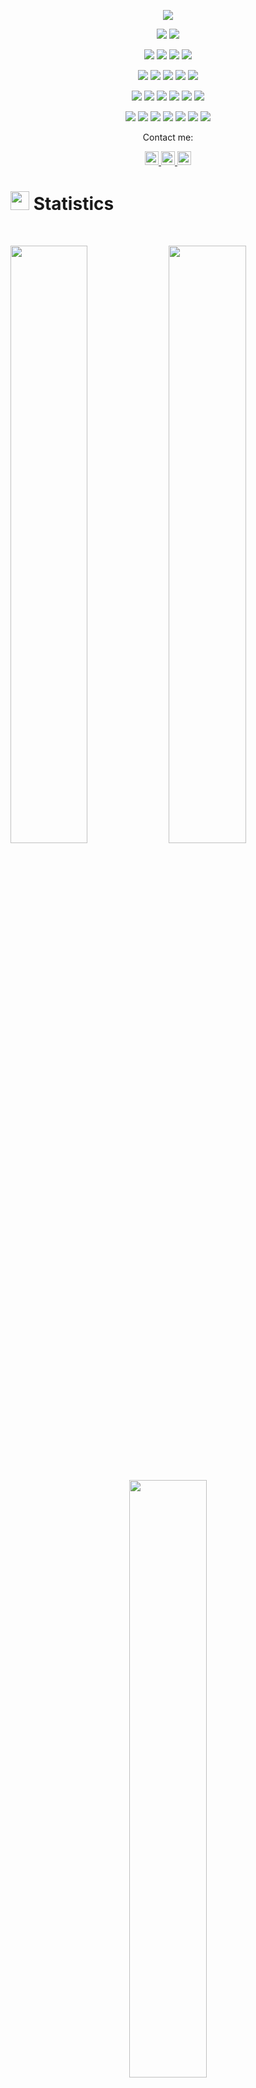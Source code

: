 <p align="center">
  <a href="https://github.com/DenverCoder1/readme-typing-svg"><img src="https://readme-typing-svg.herokuapp.com?lines=Salut,+je suis+ lorie Lorene+...;une vraie +passionnee+de la programmation;je suis+specialisé dans +le+developpement d'application+ mobile et web;.;&center=true&width=500&height=50"></a>
</p>

<p>
<div align="center" target="_blank">
  <img src="https://img.shields.io/github/followers/lorie-lorene?style=social">
  <img src="https://img.shields.io/badge/Follow-%40Briso_dev-ff69b4?style=social&logo=instagram">
</div>
</p>

<p>
<div align="center">
  <img src="https://img.shields.io/badge/JavaScript-000000.svg?style=for-the-badge&logo=javascript&logoColor=F7E017">
  <img src="https://img.shields.io/badge/HTML5-F26624.svg?style=for-the-badge&logo=html5&logoColor=white">
  <img src="https://img.shields.io/badge/CSS-2465F1.svg?style=for-the-badge&logo=CSS3&logoColor=white">
  <img src="https://img.shields.io/badge/Python-3670A0?style=for-the-badge&logo=python&logoColor=ffdd54">
</div>
</p>

<p>
<div align="center">
  <img src="https://img.shields.io/badge/C-00599C?style=for-the-badge&logo=c&logoColor=white">
  <img src="https://img.shields.io/badge/Django-%23092E20.svg?style=for-the-badge&logo=django&logoColor=white">
  <img src="https://img.shields.io/badge/Node.js-339933?style=for-the-badge&logo=node.js&logoColor=white">
  <img src="https://img.shields.io/badge/React-61DAFB?style=for-the-badge&logo=react&logoColor=white">
  <img src="https://img.shields.io/badge/Tailwind%20CSS-38B2AC?style=for-the-badge&logo=tailwind-css&logoColor=white">
</div>
</p>

<p>
<div align="center">
  <img src="https://img.shields.io/badge/Docker-2496ED?style=for-the-badge&logo=docker&logoColor=white">
  <img src="https://img.shields.io/badge/AWS-%23181717.svg?style=for-the-badge&logo=amazonaws&logoColor=white">	
  <img src="https://img.shields.io/badge/PostgreSQL-336791?style=for-the-badge&logo=postgresql&logoColor=white">
  <img src="https://img.shields.io/badge/Figma-F24E1E?style=for-the-badge&logo=figma&logoColor=white">
  <img src="https://img.shields.io/badge/Adobe%20Photoshop-31A8FF?style=for-the-badge&logo=adobe-photoshop&logoColor=white">
  <img src="https://img.shields.io/badge/GitHub-%23121011.svg?style=for-the-badge&logo=github&logoColor=white">
</div>
</p>

<p>
<div align="center">
   <img src="https://img.shields.io/badge/Git-%23F05033.svg?style=for-the-badge&logo=git&logoColor=white">
   <img src="https://img.shields.io/badge/Visual%20Studio%20Code-0078d7.svg?style=for-the-badge&logo=visual-studio-code&logoColor=white">
   <img src="https://img.shields.io/badge/Trello-%23026AA7.svg?style=for-the-badge&logo=Trello&logoColor=white">
   <img src="https://img.shields.io/badge/Linux-FCC624?style=for-the-badge&logo=linux&logoColor=black">
   <img src="https://img.shields.io/badge/AWS-232F3E?style=for-the-badge&logo=amazon-aws&logoColor=white">
   <img src="https://img.shields.io/badge/-Stackoverflow-FE7A16?style=for-the-badge&logo=stack-overflow&logoColor=white">
   <img src="https://img.shields.io/badge/StackExchange-%23ffffff.svg?style=for-the-badge&logo=StackExchange&logoColor=white">
</div>
</p>

<p align="center">Contact me:</p>
<p>
<div align="center">
	<a href="https://linkedin.com/in/brice-kouam-5113b8262" rel="nofollow">
	 	<img alt="Briso10-dev's LinkedIn" width="22px" src="https://upload.wikimedia.org/wikipedia/commons/thumb/8/81/LinkedIn_icon.svg/2048px-LinkedIn_icon.svg.png" style="max-width: 100%;">
	</a>
	<a href="https://www.instagram.com/briso_dev/" rel="nofollow">
  		<img alt="Briso10-dev's Instagram" width="22px" src="https://upload.wikimedia.org/wikipedia/commons/thumb/9/95/Instagram_logo_2022.svg/1200px-Instagram_logo_2022.svg.png" style="max-width: 100%;">
	</a>
	<a href="https://fb.com/brice.kouam.71" rel="nofollow">
  		<img alt="Briso10-dev's Facebook" width="22px" src="https://upload.wikimedia.org/wikipedia/commons/c/cd/Facebook_logo_%28square%29.png" style="max-width: 100%;">
	</a>
</div>
</p>

# <img src="https://media4.giphy.com/media/MIGbtLZoVjbl0bYbAd/giphy.gif?cid=ecf05e472t2h0i8d7dcjaoau9iqtchhr899hxmpxzzgc7lyw&rid=giphy.gif" width="30"> Statistics

<br/>
<p align="left">
    <img width="49.5%" src="https://github-readme-stats.vercel.app/api?username=Briso10-dev&show_icons=true&include_all_commits=true&theme=radical&hide_border=true">
    <img width="49.5%" src="https://github-readme-streak-stats.herokuapp.com/?user=Briso10-dev&theme=radical&hide_border=true">		  
</p>
<br>

<!-- [![Briso10-dev's Activity Graph](https://activity-graph.herokuapp.com/graph?username=Briso10-dev&custom_title=Torrin's%20Contribution%20Graph&theme=radical&bg_color=282828&hide_border=true&line=d1a01f&point=c58545)] -->

<p align="center">
    <img width="49.5%" src="https://github-readme-stats.vercel.app/api/top-langs/?username=Briso10-dev&theme=radical&bg_color=282828&hide_border=true&include_all_commits=true&count_private=true&layout=compact">
</p>

<p align="center"><img src="https://profile-counter.glitch.me/{Briso10-dev}/count.svg"></p>

## <img src="https://media1.giphy.com/media/Q8PQ1KuarrYucCMVTJ/giphy.gif?cid=ecf05e47odgm8bs8cmb8cf1ijmfzqaeeu9fzmx6nbcv06ky2&rid=giphy.gif" width="30"> Current Projects

<!---
lorie-lorene/lorie-lorene is a ✨ special ✨ repository because its `README.md` (this file) appears on your GitHub profile.
You can click the Preview link to take a look at your changes.
--->
